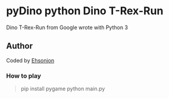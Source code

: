 # pyDino python Dino T-Rex-Run
Dino T-Rex-Run from Google wrote with Python 3

## Author
Coded by [Ehsonjon](https://github.com/icoder-new)

### How to play

> pip install pygame
> python main.py